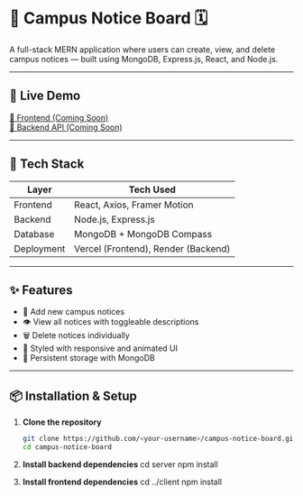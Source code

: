 # 🏫 Campus Notice Board 🗓️  
A full-stack MERN application where users can create, view, and delete campus notices — built using MongoDB, Express.js, React, and Node.js.

---

## 🚀 Live Demo  
[🔗 Frontend (Coming Soon)](#)  
[🔗 Backend API (Coming Soon)](#)

---

## 🔧 Tech Stack

| Layer        | Tech Used                |
|--------------|--------------------------|
| Frontend     | React, Axios, Framer Motion |
| Backend      | Node.js, Express.js      |
| Database     | MongoDB + MongoDB Compass |
| Deployment   | Vercel (Frontend), Render (Backend) |

---

## ✨ Features

- 📝 Add new campus notices  
- 👁️ View all notices with toggleable descriptions  
- 🗑️ Delete notices individually  
- 🎨 Styled with responsive and animated UI  
- 💾 Persistent storage with MongoDB

---

## 📦 Installation & Setup

1. **Clone the repository**
   ```bash
   git clone https://github.com/<your-username>/campus-notice-board.git
   cd campus-notice-board

2. **Install backend dependencies**
   cd server
   npm install
 
3. **Install frontend dependencies**
   cd ../client
   npm install

